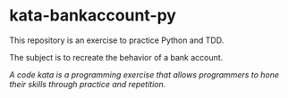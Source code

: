 # kata-bankaccount-py

This repository is an exercise to practice Python and TDD.

The subject is to recreate the behavior of a bank account.

*A code kata is a programming exercise that allows programmers to hone their skills through practice and repetition.*